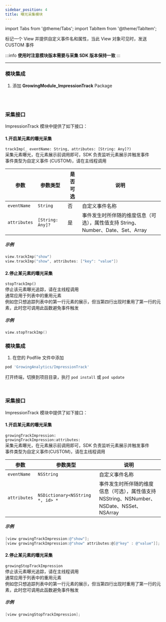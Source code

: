 ```yaml
---
sidebar_position: 4
title: 曝光采集模块
---
```

import Tabs from '@theme/Tabs';
import TabItem from '@theme/TabItem';

标记一个 View 并提供自定义事件名和属性，当此 View 对象可见时，发送 CUSTOM 事件

:::info
**使用时注意模块版本需要与采集 SDK 版本保持一致**
:::

--------

<Tabs>
  <TabItem value="swiftPM" label="Swift Package Manager集成" default>

### 模块集成

1. 添加 **GrowingModule_ImpressionTrack** Package

<ImageLoader path="img/ios/add_package_imp" />

<br/>
<br/>

### 采集接口

ImpressionTrack 模块中提供了如下接口：

#### 1.开启某元素的曝光采集

`trackImp(_ eventName: String, attributes: [String: Any]?)`<br/>
采集元素曝光，在元素展示前调用即可，SDK 负责监听元素展示并触发事件<br/>
事件类型为自定义事件 (CUSTOM)，请在主线程调用

| 参数      | 参数类型    | 是否可选    | 说明              |
| --------- | ----------- | ----------- | ----------------- |
| `eventName` | `String` |  否 | 自定义事件名称 |
| `attributes` | `[String: Any]?` |  是 | 事件发生时所伴随的维度信息（可选），属性值支持 String、Number、Date、Set、Array |

##### 示例

```swift
view.trackImp("show")
view.trackImp("show", attributes: ["key": "value"])
```

#### 2.停止某元素的曝光采集

`stopTrackImp()`<br/>
停止该元素曝光追踪，请在主线程调用<br/>
通常应用于列表中的重用元素<br/>
例如您只想追踪列表中的第一行元素的展示，但当第四行出现时重用了第一行的元素，此时您可调用此函数避免事件触发

##### 示例

```swift
view.stopTrackImp()
```

  </TabItem>
  <TabItem value="cocoapods" label="Cocoapods集成">

### 模块集成

1. 在您的 Podfile 文件中添加

```ruby
pod 'GrowingAnalytics/ImpressionTrack'
```

打开终端，切换到项目目录，执行 `pod install` 或 `pod update`

<br/>

### 采集接口

ImpressionTrack 模块中提供了如下接口：

#### 1.开启某元素的曝光采集

`growingTrackImpression:`<br/>
`growingTrackImpression:attributes:`<br/>
采集元素曝光，在元素展示前调用即可，SDK 负责监听元素展示并触发事件<br/>
事件类型为自定义事件(CUSTOM)，请在主线程调用

| 参数      | 参数类型    | 说明              |
| --------- | ----------- | ----------------- |
| `eventName` | `NSString` | 自定义事件名称 |
| `attributes` | `NSDictionary<NSString *, id> *` | 事件发生时所伴随的维度信息（可选），属性值支持 NSString、NSNumber、NSDate、NSSet、NSArray |

##### 示例

```objectivec
[view growingTrackImpression:@"show"];
[view growingTrackImpression:@"show" attributes:@[@"key" : @"value"]];
```

#### 2.停止某元素的曝光采集

`growingStopTrackImpression`<br/>
停止该元素曝光追踪，请在主线程调用<br/>
通常应用于列表中的重用元素<br/>
例如您只想追踪列表中的第一行元素的展示，但当第四行出现时重用了第一行的元素，此时您可调用此函数避免事件触发

##### 示例

```objectivec
[view growingStopTrackImpression];
```

  </TabItem>
</Tabs>